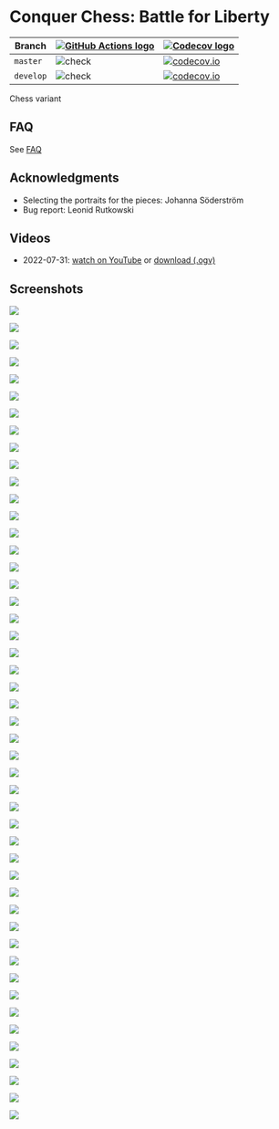 # Conquer Chess: Battle for Liberty

Branch     |[![GitHub Actions logo](images/GitHubActions.png)](https://github.com/richelbilderbeek/conquer_chess/actions) |[![Codecov logo](images/Codecov.png)](https://www.codecov.io)
-----------|--------------------------------------------------------------------------------------------------------------|------------------------------------------------------------------------------------------------------------------------------------------------------------------------------
`master`   |![check](https://github.com/richelbilderbeek/conquer_chess/workflows/check/badge.svg?branch=master)           |[![codecov.io](https://codecov.io/github/richelbilderbeek/conquer_chess/coverage.svg?branch=master)](https://codecov.io/github/richelbilderbeek/conquer_chess/branch/master)
`develop`  |![check](https://github.com/richelbilderbeek/conquer_chess/workflows/check/badge.svg?branch=develop)          |[![codecov.io](https://codecov.io/github/richelbilderbeek/conquer_chess/coverage.svg?branch=develop)](https://codecov.io/github/richelbilderbeek/conquer_chess/branch/develop)

Chess variant

## FAQ

See [FAQ](FAQ.md)

## Acknowledgments

 * Selecting the portraits for the pieces: Johanna Söderström
 * Bug report: Leonid Rutkowski

## Videos

 * 2022-07-31: [watch on YouTube](https://youtu.be/Y2m_hyusuPc) or [download (.ogv)](https://richelbilderbeek.nl/conquer_chess_20220731.ogv) 

## Screenshots

![](screenshots/202208012_1.png)

![](screenshots/202208011_4.png)

![](screenshots/202208011_3.png)

![](screenshots/202208011_2.png)

![](screenshots/202208011_1.png)

![](screenshots/20220808_1.png)

![](screenshots/20220807_1.png)

![](screenshots/20220804_1.png)

![](screenshots/20220802_1.png)

![](screenshots/20220801_4.png)

![](screenshots/20220801_3.png)

![](screenshots/20220801_2.png)

![](screenshots/20220801_1.png)

![](screenshots/20220729_2.png)

![](screenshots/20220729_1.png)

![](screenshots/20220728_2.png)

![](screenshots/20220728_1.png)

![](screenshots/20220727_3.png)

![](screenshots/20220727_2.png)

![](screenshots/20220727_1.png)

![](screenshots/20220724_2.png)

![](screenshots/20220724_1.png)

![](screenshots/20220721_2.png)

![](screenshots/20220721_1.png)

![](screenshots/20220720_1.png)

![](screenshots/20220718_3.png)

![](screenshots/20220718_2.png)

![](screenshots/20220718_1.png)

![](screenshots/20220717_1.png)

![](screenshots/20220716_1.png)

![](screenshots/20220715_1.png)

![](screenshots/20220714_4.png)

![](screenshots/20220714_3.png)

![](screenshots/20220714_2.png)

![](screenshots/20220714_1.png)

![](screenshots/20220713_3.png)

![](screenshots/20220713_2.png)

![](screenshots/20220713_1.png)

![](screenshots/20220712_6.png)

![](screenshots/20220712_5.png)

![](screenshots/20220712_4.png)

![](screenshots/20220712_3.png)

![](screenshots/20220712_2.png)

![](screenshots/20220712_1.png)

![](screenshots/20220711_4.png)

![](screenshots/20220711_3.png)

![](screenshots/20220711_2.png)

![](screenshots/20220711_1.png)
